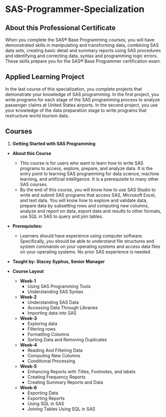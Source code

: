 # SAS-Programmer-Specialization

 ## About this Professional Certificate 
 When you complete the SAS® Base Programming courses, you will have demonstrated skills in manipulating and transforming data, combining SAS data sets, creating basic detail and summary reports using SAS procedures and identifying and correcting data, syntax and programming logic errors. These skills prepare you for the SAS® Base Programmer certification exam.  
 
 ## Applied Learning Project 
 In the last course of this specialization, you complete projects that demonstrate your knowledge of SAS programming. In the first project, you write programs for each stage of the SAS programming process to analyze passenger claims at United States airports. In the second project, you use your knowledge of the data preparation stage to write programs that restructure world tourism data.

## Courses
1. **Getting Started with SAS Programming**
* **About this Course**
    * This course is for users who want to learn how to write SAS programs to access, explore, prepare, and analyze data. It is the entry point to learning SAS programming for data science, machine learning, and artificial intelligence. It is a prerequisite to many other SAS courses.
    * By the end of this course, you will know how to use SAS Studio to write and submit SAS programs that access SAS, Microsoft Excel, and text data. You will know how to explore and validate data, prepare data by subsetting rows and computing new columns, analyze and report on data, export data and results to other formats, use SQL in SAS to query and join tables.
* **Prerequisites:**
    * Learners should have experience using computer software. Specifically, you should be able to understand file structures and system commands on your operating systems and access data files on your operating systems. No prior SAS experience is needed.
* **Taught by:  Stacey Syphus, Senior Manager**

* **Course Layout**
    * **Week-1**
        * Using SAS Programming Tools
        * Understanding SAS Syntax
    * **Week-2**
        * Understanding SAS Data
        * Accessing Data Through Libraries
        * Importing data into SAS
    * **Week-3**
        * Exploring data
        * Filtering rows
        * Formatting Columns
        * Sorting Data and Removing Duplicates
    * **Week-4**
        * Reading And Filtering Data
        * Computing New Columns
        * Conditional Processing
    * **Week-5**
        * Enhancing Reports with Titles, Footnotes, and labels
        * Creating Frequency Reports
        * Creating Summary Reports and Data
    * **Week-6**
        * Exporting Data
        * Exporting Reports
        * Using SQL in SAS
        * Joining Tables Using SQL in SAS
	